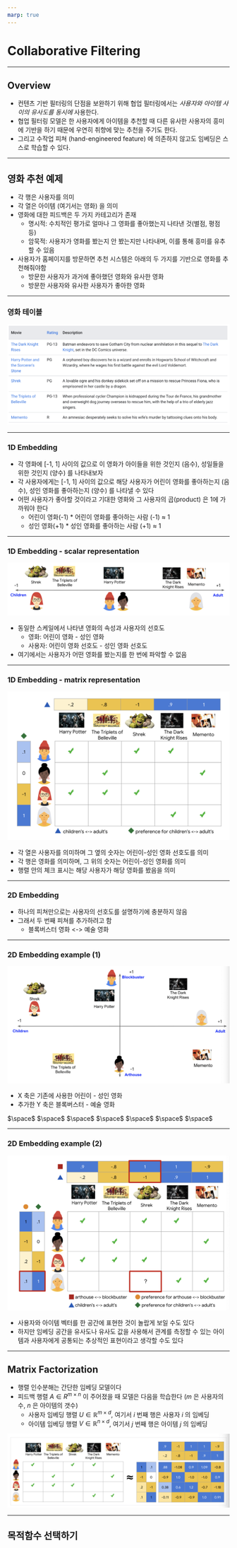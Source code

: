 ```yaml
---
marp: true
---
```


# Collaborative Filtering

---

## Overview

* 컨텐츠 기반 필터링의 단점을 보완하기 위해 협업 필터링에서는 *사용자와 아이템 사이의 유사도를 동시에* 사용한다.
* 협업 필터링 모델은 한 사용자에게 아이템을 추천할 때 다른 유사한 사용자의 흥미에 기반을 하기 때문에 우연히 취향에 맞는 추천을 주기도 한다.
* 그리고 수작업 피쳐 (hand-engineered feature) 에 의존하지 않고도 임베딩은 스스로 학습할 수 있다.

---

## 영화 추천 예제

* 각 행은 사용자를 의미
* 각 열은 아이템 (여기서는 영화) 을 의미
* 영화에 대한 피드백은 두 가지 카테고리가 존재
  * 명시적: 수치적인 평가로 얼마나 그 영화를 좋아했는지 나타낸 것(별점, 평점 등)
  * 암묵적: 사용자가 영화를 봤는지 안 봤는지만 나타내며, 이를 통해 흥미를 유추할 수 있음
* 사용자가 홈페이지를 방문하면 추천 시스템은 아래의 두 가지를 기반으로 영화를 추천해줘야함
  * 방문한 사용자가 과거에 좋아했던 영화와 유사한 영화
  * 방문한 사용자와 유사한 사용자가 좋아한 영화

---

### 영화 테이블

![movie-example](/google-recommendation-system/images/07-1-movie-example.png)


---

### 1D Embedding

* 각 영화에 [-1, 1] 사이의 값으로 이 영화가 아이들을 위한 것인지 (음수), 성일들을 위한 것인지 (양수) 를 나타내보자
* 각 사용자에게는 [-1, 1] 사이의 값으로 해당 사용자가 어린이 영화를 좋아하는지 (음수), 성인 영화를 좋아하는지 (양수) 를 나타낼 수 있다
* 어떤 사용자가 좋아할 것이라고 기대한 영화와 그 사용자의 곱(product) 은 1에 가까워야 한다
  * 어린이 영화(-1) * 어린이 영화를 좋아하는 사람 (-1) $\approx$ 1
  * 성인 영화(+1) * 성인 영화를 좋아하는 사람 (+1) $\approx$ 1

---

### 1D Embedding - scalar representation

![height:200px 1d-embedding-1](/google-recommendation-system/images/07-2-1d-embedding-1.png)

* 동일한 스케일에서 나타낸 영화의 속성과 사용자의 선호도
  * 영화: 어린이 영화 - 성인 영화
  * 사용자: 어린이 영화 선호도 - 성인 영화 선호도
* 여기에서는 사용자가 어떤 영화를 봤는지를 한 번에 파악할 수 없음

---

### 1D Embedding - matrix representation

![height:400px right bg 1d-embedding-2](/google-recommendation-system/images/07-2-1d-embedding-2.png)

* 각 열은 사용자를 의미하며 그 옆의 숫자는 어린이-성인 영화 선호도를 의미
* 각 행은 영화를 의미하며, 그 위의 숫자는 어린이-성인 영화를 의미
* 행렬 안의 체크 표시는 해당 사용자가 해당 영화를 봤음을 의미

---

### 2D Embedding

* 하나의 피쳐만으로는 사용자의 선호도를 설명하기에 충분하지 않음
* 그래서 두 번째 피쳐를 추가하려고 함
  * 블록버스터 영화 <-> 예술 영화

---

### 2D Embedding example (1)

![width:600px bg right](/google-recommendation-system/images/07-3-2d-embedding-1.png)

* X 축은 기존에 사용한 어린이 - 성인 영화
* 추가한 Y 축은 블록버스터 - 예술 영화

$\space$
$\space$
$\space$
$\space$
$\space$
$\space$
$\space$

---

### 2D Embedding example (2)

![2d-embedding-2 width:600px bg right](images/07-4-2d-embedding-2.png)

* 사용자와 아이템 벡터를 한 공간에 표현한 것이 놀랍게 보일 수도 있다
* 하지만 임베딩 공간을 유사도나 유사도 값을 사용해서 관계를 측정할 수 있는 아이템과 사용자에게 공통되는 추상적인 표현이라고 생각할 수도 있다

---

## Matrix Factorization

* 행렬 인수분해는 간단한 임베딩 모델이다
* 피드백 행렬 $A \in R^{m \times n}$ 이 주어졌을 때 모델은 다음을 학습한다 ($m$ 은 사용자의 수, $n$ 은 아이템의 갯수)
  * 사용자 임베딩 행렬 $U \in \mathbb{R}^{m \times d}$, 여기서 $i$ 번째 행은 사용자 $i$ 의 임베딩
  *  아이템 임베딩 행렬 $V \in \mathbb{R}^{n \times d}$, 여기서 $j$ 번째 행은 아이템 $j$ 의 임베딩

![mf-1 height:300px](/google-recommendation-system/images/07-5-mf-1.png)

---

## 목적함수 선택하기

